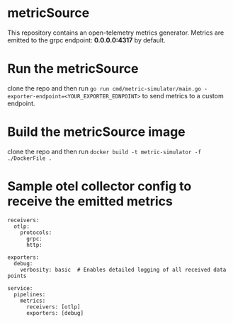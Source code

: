 # metricSource
This repository contains an open-telemetry metrics generator. Metrics are emitted to the grpc endpoint: **0.0.0.0:4317** by default.

# Run the metricSource
clone the repo and then run ```go run cmd/metric-simulator/main.go -exporter-endpoint=<YOUR_EXPORTER_EDNPOINT>``` to send metrics to a custom endpoint.

# Build the metricSource image
clone the repo and then run ```docker build -t metric-simulator -f ./DockerFile .```

# Sample otel collector config to receive the emitted metrics

```
receivers:
  otlp:
    protocols:
      grpc:
      http:

exporters:
  debug:
    verbosity: basic  # Enables detailed logging of all received data points

service:
  pipelines:
    metrics:
      receivers: [otlp]
      exporters: [debug]
```
